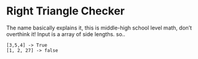 # Right Triangle Checker

The name basically explains it, this is middle-high school level math, don’t overthink it! Input is a array of side lengths. so..

```
[3,5,4] -> True
[1, 2, 27] -> false
```